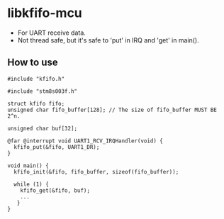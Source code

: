 # libkfifo-mcu
* For UART receive data.
* Not thread safe, but it's safe to 'put' in IRQ and 'get' in main().

## How to use
```
#include "kfifo.h"

#include "stm8s003f.h"

struct kfifo fifo;
unsigned char fifo_buffer[128]; // The size of fifo_buffer MUST BE 2^n.

unsigned char buf[32];

@far @interrupt void UART1_RCV_IRQHandler(void) {
  kfifo_put(&fifo, UART1_DR);
}

void main() {
  kfifo_init(&fifo, fifo_buffer, sizeof(fifo_buffer));

  while (1) {
    kfifo_get(&fifo, buf);
    ...
   }
}
```
